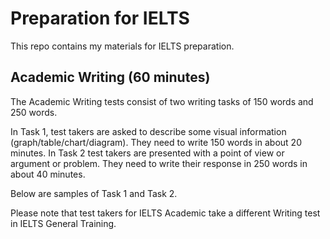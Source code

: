 # Preparation for IELTS

This repo contains my materials for IELTS preparation.

## Academic Writing (60 minutes)

The Academic Writing tests consist of two writing tasks of 150 words and 250 words.

In Task 1, test takers are asked to describe some visual information (graph/table/chart/diagram). They need to write 150 words in about 20 minutes. In Task 2 test takers are presented with a point of view or argument or problem. They need to write their response in 250 words in about 40 minutes.

Below are samples of Task 1 and Task 2.

Please note that test takers for IELTS Academic take a different Writing test in IELTS General Training.
